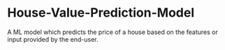 # House-Value-Prediction-Model
A ML model which predicts the price of a house based on the features or input provided by the end-user.
